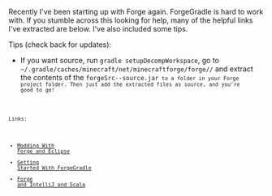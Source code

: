Recently I've been starting up with Forge again. ForgeGradle is hard to work with. If you stumble across this looking for help, many of the helpful links I've extracted are below. I've also included some tips.

Tips (check back for updates):
* If you want source, run <code>gradle setupDecompWorkspace</code>, go to <code>~/.gradle/caches/minecraft/net/minecraftforge/forge/<version>/</code> and extract the contents of the <code>forgeSrc-<version>-source.jar<code> to a folder in your Forge project folder. Then just add the extracted files as source, and you're good to go!

Links:
* [Modding With Forge and Eclipse](http://www.minecraftforum.net/topic/2413773-)
* [Getting Started With ForgeGradle](http://www.minecraftforge.net/forum/index.php/topic,14048.0.html)
* [Forge and IntelliJ and Scala](http://minalien.com/tutorial-setting-up-forgegradle-for-intellij-idea-scala/)
